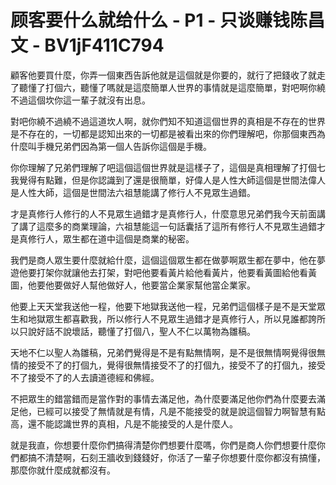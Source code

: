 # 顾客要什么就给什么 - P1 - 只谈赚钱陈昌文 - BV1jF411C794

顧客他要買什麼，你弄一個東西告訴他就是這個就是你要的，就行了把錢收了就走了聽懂了打個六，聽懂了嗎就是這麼簡單人世界的事情就是這麼簡單，對吧啊你繞不過這個坎你這一輩子就沒有出息。

對吧你繞不過繞不過這道坎人啊，就你們知不知道這個世界的真相是不存在的世界是不存在的，一切都是認知出來的一切都是被看出來的你們理解吧，你那個東西為什麼叫手機兄弟們因為第一個人告訴你這個是手機。

你你理解了兄弟們理解了吧這個這個世界就是這樣子了，這個是真相理解了打個七我覺得有點難，但是你認識到了還是很簡單，好偉人是人性大師這個是世間法偉人是人性大師，這個是世間法六祖慧能講了修行人不見眾生過錯。

才是真修行人修行的人不見眾生過錯才是真修行人，什麼意思兄弟們我今天前面講了講了這麼多的商業理論，六祖慧能這一句話囊括了這所有修行人不見眾生過錯才是真修行人，眾生都在道中這個是商業的秘密。

我們是商人眾生要什麼就給什麼，這個這個眾生都在做夢啊眾生都在夢中，他在夢遊他要打架你就讓他去打架，對吧他要看黃片給他看黃片，他要看黃圖給他看黃圖，他要他要做好人幫他做好人，他要當企業家幫他當企業家。

他要上天天堂我送他一程，他要下地獄我送他一程，兄弟們這個樣子是不是天堂眾生和地獄眾生都喜歡我，所以修行人不見眾生過錯才是真修行人，所以見誰都誇所以只說好話不說壞話，聽懂了打個八，聖人不仁以萬物為雛稿。

天地不仁以聖人為雛稿，兄弟們覺得是不是有點無情啊，是不是很無情啊覺得很無情的接受不了的打個九，覺得很無情接受不了的打個九，接受不了的打個九，接受不了接受不了的人去讀道德經和佛經。

不把眾生的錯當錯而是當作對的事情去滿足他，為什麼要滿足他你們為什麼要去滿足他，已經可以接受了無情就是有情，凡是不能接受的就是說這個智力啊智慧有點高，還不能認識世界的真相，凡是不能接受的人是什麼人。

就是我直，你想要什麼你們搞得清楚你們想要什麼嗎，你們是商人你們想要什麼你們都搞不清楚啊，石刻王牆收到錢錢好，你活了一輩子你想要什麼你都沒有搞懂，那麼你就什麼成就都沒有。

